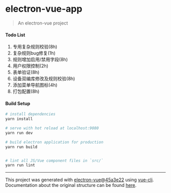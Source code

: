 # electron-vue-app

> An electron-vue project

#### Todo List

1. 专用复杂规则校验(8h)
2. 复杂规则bug修复(1h)
3. 规则增加启用/禁用字段(8h)
4. 用户权限控制(2h)
5. 表单验证(8h)
6. 设备双编库修改及规则校验(8h)
7. 添加菜单导航图标(4h)
8. 打包配置(8h)

#### Build Setup

``` bash
# install dependencies
yarn install

# serve with hot reload at localhost:9080
yarn run dev

# build electron application for production
yarn run build


# lint all JS/Vue component files in `src/`
yarn run lint

```

---

This project was generated with [electron-vue](https://github.com/SimulatedGREG/electron-vue)@[45a3e22](https://github.com/SimulatedGREG/electron-vue/tree/45a3e224e7bb8fc71909021ccfdcfec0f461f634) using [vue-cli](https://github.com/vuejs/vue-cli). Documentation about the original structure can be found [here](https://simulatedgreg.gitbooks.io/electron-vue/content/index.html).
